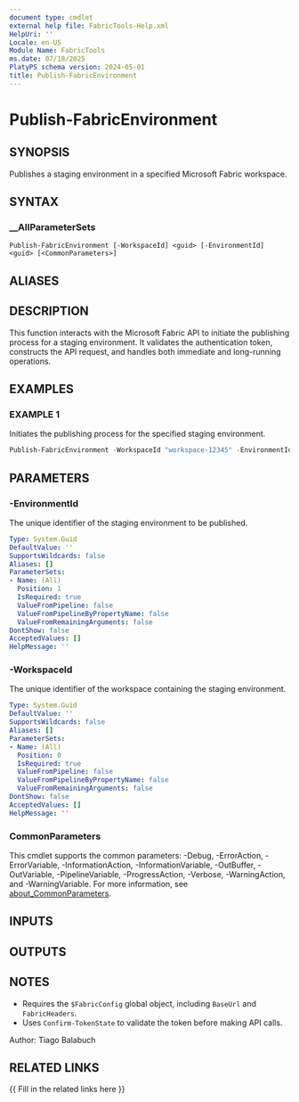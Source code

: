 ```yaml
---
document type: cmdlet
external help file: FabricTools-Help.xml
HelpUri: ''
Locale: en-US
Module Name: FabricTools
ms.date: 07/18/2025
PlatyPS schema version: 2024-05-01
title: Publish-FabricEnvironment
---
```


# Publish-FabricEnvironment

## SYNOPSIS

Publishes a staging environment in a specified Microsoft Fabric workspace.

## SYNTAX

### __AllParameterSets

```
Publish-FabricEnvironment [-WorkspaceId] <guid> [-EnvironmentId] <guid> [<CommonParameters>]
```

## ALIASES

## DESCRIPTION

This function interacts with the Microsoft Fabric API to initiate the publishing process for a staging environment.
It validates the authentication token, constructs the API request, and handles both immediate and long-running operations.

## EXAMPLES

### EXAMPLE 1

Initiates the publishing process for the specified staging environment.

```powershell
Publish-FabricEnvironment -WorkspaceId "workspace-12345" -EnvironmentId "environment-67890"
```

## PARAMETERS

### -EnvironmentId

The unique identifier of the staging environment to be published.

```yaml
Type: System.Guid
DefaultValue: ''
SupportsWildcards: false
Aliases: []
ParameterSets:
- Name: (All)
  Position: 1
  IsRequired: true
  ValueFromPipeline: false
  ValueFromPipelineByPropertyName: false
  ValueFromRemainingArguments: false
DontShow: false
AcceptedValues: []
HelpMessage: ''
```

### -WorkspaceId

The unique identifier of the workspace containing the staging environment.

```yaml
Type: System.Guid
DefaultValue: ''
SupportsWildcards: false
Aliases: []
ParameterSets:
- Name: (All)
  Position: 0
  IsRequired: true
  ValueFromPipeline: false
  ValueFromPipelineByPropertyName: false
  ValueFromRemainingArguments: false
DontShow: false
AcceptedValues: []
HelpMessage: ''
```

### CommonParameters

This cmdlet supports the common parameters: -Debug, -ErrorAction, -ErrorVariable,
-InformationAction, -InformationVariable, -OutBuffer, -OutVariable, -PipelineVariable,
-ProgressAction, -Verbose, -WarningAction, and -WarningVariable. For more information, see
[about_CommonParameters](https://go.microsoft.com/fwlink/?LinkID=113216).

## INPUTS

## OUTPUTS

## NOTES

- Requires the `$FabricConfig` global object, including `BaseUrl` and `FabricHeaders`.
- Uses `Confirm-TokenState` to validate the token before making API calls.

Author: Tiago Balabuch

## RELATED LINKS

{{ Fill in the related links here }}


